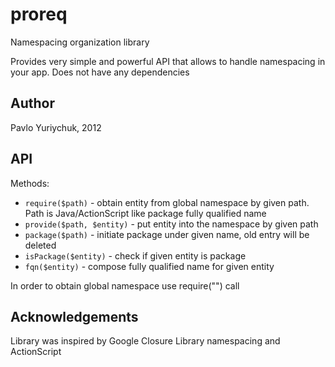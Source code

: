 proreq
======

Namespacing organization library

Provides very simple and powerful API that allows to handle namespacing in your app.
Does not have any dependencies

Author
------
Pavlo Yuriychuk, 2012

API
------

Methods:
* `require($path)` - obtain entity from global namespace by given path. Path is Java/ActionScript like package fully qualified name
* `provide($path, $entity)` - put entity into the namespace by given path
* `package($path)` - initiate package under given name, old entry will be deleted
* `isPackage($entity)` - check if given entity is package
* `fqn($entity)` - compose fully qualified name for given entity

In order to obtain global namespace use require("") call

Acknowledgements
-----------------
Library was inspired by Google Closure Library namespacing and ActionScript
